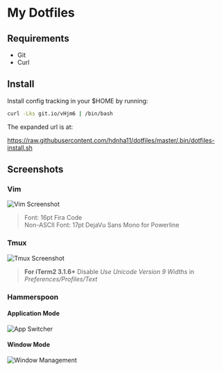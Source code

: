 # My Dotfiles

## Requirements

- Git
- Curl

## Install

Install config tracking in your $HOME by running:

```sh
curl -Lks git.io/vHjm6 | /bin/bash
```

The expanded url is at:

https://raw.githubusercontent.com/hdnha11/dotfiles/master/.bin/dotfiles-install.sh

## Screenshots

### Vim

![Vim Screenshot](https://user-images.githubusercontent.com/1773032/37331937-f4e1cbb6-26d7-11e8-8b13-7706066c5849.png)

> Font: 16pt Fira Code\
> Non-ASCII Font: 17pt DejaVu Sans Mono for Powerline

### Tmux

![Tmux Screenshot](https://user-images.githubusercontent.com/1773032/37331963-053cb30e-26d8-11e8-8b5a-55185a0a482c.png)

> **For iTerm2 3.1.6+** Disable *Use Unicode Version 9 Widths* in *Preferences/Profiles/Text*

### Hammerspoon

#### Application Mode

![App Switcher](https://user-images.githubusercontent.com/1773032/37331991-131d33f4-26d8-11e8-9256-f2096414b07d.png)

#### Window Mode

![Window Management](https://user-images.githubusercontent.com/1773032/37332091-4d74230a-26d8-11e8-9040-065049360dea.png)
